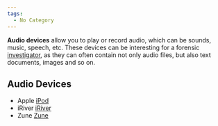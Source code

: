 ```yaml
---
tags:
  - No Category
---
```

**Audio devices** allow you to play or record audio, which can be
sounds, music, speech, etc. These devices can be interesting for a
forensic [investigator](investigator.md), as they can often
contain not only audio files, but also text documents, images and so on.

## Audio Devices

- Apple [iPod](ipod.md)
- iRiver [iRiver](iriver.md)
- Zune [Zune](zune.md)
